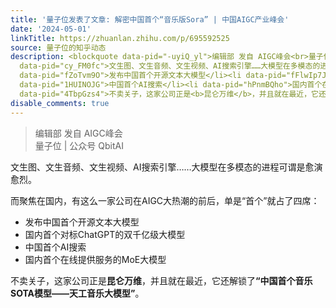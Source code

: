 ```yaml
---
title: '量子位发表了文章: 解密中国首个“音乐版Sora” | 中国AIGC产业峰会'
date: '2024-05-01'
linkTitle: https://zhuanlan.zhihu.com/p/695592525
source: 量子位的知乎动态
description: <blockquote data-pid="-uyiQ_yl">编辑部 发自 AIGC峰会<br>量子位 | 公众号 QbitAI</blockquote><p
  data-pid="cy_FM0fc">文生图、文生音频、文生视频、AI搜索引擎……大模型在多模态的进程可谓是愈演愈烈。</p><p data-pid="WrGeGlzT">而聚焦在国内，有这么一家公司在AIGC大热潮的前后，单是“首个”就占了四席：</p><ul><li
  data-pid="fZoTvm9O">发布中国首个开源文本大模型</li><li data-pid="fFlwIp7J">国内首个对标ChatGPT的双千亿级大模型</li><li
  data-pid="1HUINOJG">中国首个AI搜索</li><li data-pid="hPnmBQho">国内首个在线提供服务的MoE大模型</li></ul><p
  data-pid="4TbpGzs4">不卖关子，这家公司正是<b>昆仑万维</b>，并且就在最近，它还解锁了<b>“中国首个音乐SOTA模型——天工音乐大模型”</b>。</p><p  ...
disable_comments: true
---
```

<blockquote data-pid="-uyiQ_yl">编辑部 发自 AIGC峰会<br>量子位 | 公众号 QbitAI</blockquote><p data-pid="cy_FM0fc">文生图、文生音频、文生视频、AI搜索引擎……大模型在多模态的进程可谓是愈演愈烈。</p><p data-pid="WrGeGlzT">而聚焦在国内，有这么一家公司在AIGC大热潮的前后，单是“首个”就占了四席：</p><ul><li data-pid="fZoTvm9O">发布中国首个开源文本大模型</li><li data-pid="fFlwIp7J">国内首个对标ChatGPT的双千亿级大模型</li><li data-pid="1HUINOJG">中国首个AI搜索</li><li data-pid="hPnmBQho">国内首个在线提供服务的MoE大模型</li></ul><p data-pid="4TbpGzs4">不卖关子，这家公司正是<b>昆仑万维</b>，并且就在最近，它还解锁了<b>“中国首个音乐SOTA模型——天工音乐大模型”</b>。</p><p  ...